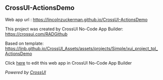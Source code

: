 ## CrossUI-ActionsDemo
Web app url : https://lincolnzuckerman.github.io/CrossUI-ActionsDemo

This project was created by CrossUI No-Code App Builder: https://crossui.com/RADGithub

Based on template: https://linb.github.io/CrossUI_Assets/assets/projects/Simple/xui_project_tpl_ActionsDemo

Click [here](https://crossui.com/RADGithub/#!from=github&owner=lincolnzuckerman&repo=CrossUI-ActionsDemo) to edit this web app in CrossUI No-Code App Builder

<i>Powered by [CrossUI](https://crossui.com)</i>
